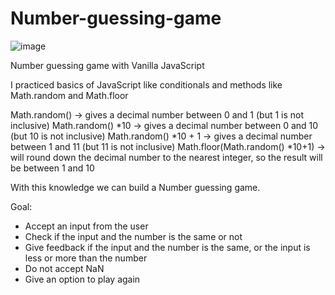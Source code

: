 # Number-guessing-game

![image](https://user-images.githubusercontent.com/91209683/229521107-07873e2f-bd01-4710-bac1-568fc590fdfe.png)


Number guessing game with Vanilla JavaScript

I practiced basics of JavaScript like conditionals and methods like Math.random and Math.floor

Math.random() -> gives a decimal number between 0 and 1 (but 1 is not inclusive)
Math.random() *10 -> gives a decimal number between 0 and 10 (but 10 is not inclusive)
Math.random() *10 + 1 -> gives a decimal number between 1 and 11 (but 11 is not inclusive)
Math.floor(Math.random() *10+1) -> will round down the decimal number to the nearest integer, so the result will be between 1 and 10

With this knowledge we can build a Number guessing game.

Goal:
-	Accept an input from the user
-	Check if the input and the number is the same or not
-	Give feedback if the input and the number is the same, or the input is less or more than the number
-	Do not accept NaN
-	Give an option to play again
